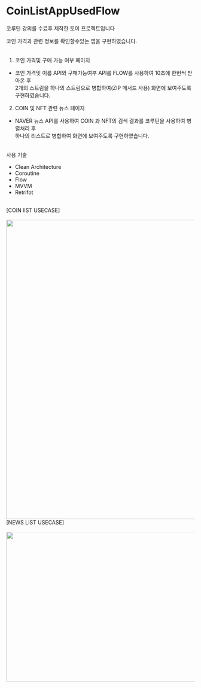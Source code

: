 # CoinListAppUsedFlow

코루틴 강의를 수료후 제작한 토이 프로젝트입니다

코인 가격과 관련 정보를 확인할수있는 앱을 구현하였습니다. <br> <br>


1. 코인 가격및 구매 가능 여부 페이지

  - 코인 가격및 이름 API와 구매가능여부 API를 FLOW를 사용하여 10초에 한번씩 받아온 후 <br>
    2개의 스트림을 하나의 스트림으로 병합하여(ZIP 메서드 사용) 화면에 보여주도록 구현하였습니다. 
    
2. COIN 및 NFT 관련 뉴스 페이지

  - NAVER 뉴스 API를 사용하여 COIN 과 NFT의 검색 결과를 코루틴을 사용하여 병렬처리 후 <br>
    하나의 리스트로 병합하여 화면에 보여주도록 구현하였습니다.
    
    
 
    
    
 <br>   사용 기술
 - Clean Architecture
 - Coroutine
 - Flow
 - MVVM
 - Retrifot
 
 <br>
[COIN lIST USECASE]
<br><br>
<img src="https://user-images.githubusercontent.com/80373743/184589956-a4498cda-58dd-4024-89b9-4dcb496d3a25.png" width="600" height="800"/>


<br>
[NEWS LIST USECASE]
<br><br>
<img src="https://user-images.githubusercontent.com/80373743/184589612-c4e02f65-1a4b-4ec1-a07c-d5f0c35ae97b.png" width="600" height="400"/>

